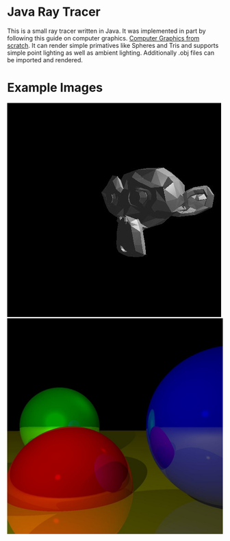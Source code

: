 # Java Ray Tracer


This is a small ray tracer written in Java. It was implemented in part by following this guide on
computer graphics. 
[Computer Graphics from scratch](https://www.gabrielgambetta.com/computer-graphics-from-scratch/raytracing.html).
It can render simple primatives like Spheres and Tris and supports simple point lighting as well as ambient lighting.
Additionally .obj files can be imported and rendered. 

# Example Images


![Monkey Render](https://github.com/bjatkin/JavaRender/blob/master/images/monkeyImage.jpg)
![Spheres Render](https://github.com/bjatkin/JavaRender/blob/master/images/spheres.jpg)
